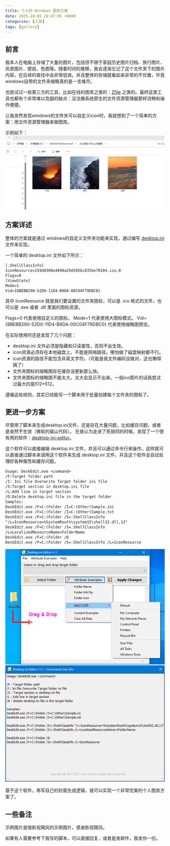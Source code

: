 ```yaml
---
title: 个人的 Windows 图库方案
date: 2025-10-05 20:47:05 +0800
categories: [工具] 
tags: [gallery]
---
```

<!--
This is a comment and will not be displayed
---------
Images need to be displayed using relative paths
---------
# This is a level 1 heading
## This is a level 2 heading
### This is a level 3 heading
#### This is a level 4 heading
##### This is a level 5 heading
###### This is a level 6 heading
**Bold**
*Italic*
***Bold and Italic***
~Strikethrough~
 is quoted content. Quotes can be nested
---Divider
![Image alt](image address "Image title")
[Hyperlink name](hyperlink address "Hyperlink title")
- Unordered list item
1. Ordered list item
Table header|Table header|Table header
---|:--:|---:
Content|Content|Content
Content|Content|Content
`Single line code`
``` 
Multi-line code
```
Markdown usage guide ends here
-->

## **前言**

我本人在电脑上存储了大量的图片，包括但不限于家庭历史图片归档、旅行图片、风景图片、壁纸、色图等。随着时间的推移，我会逐渐忘记了这个文件夹下的图片内容，在后续的查找中会非常低效。并且整体的存储就看起来非常的不优雅，毕竟windows自带的文件夹缩略真的是一言难尽。

也尝试过一些第三方的工具，比如在线的图库之类的：[Zfile](https://github.com/zfile-dev/zfile) 之类的。最终这类工具也都有个非常难以克服的缺点：没法像系统原生的文件资源管理器那样流畅和操作便捷。

让我突然发现windows的文件夹可以自定义icon时，我就想到了一个简单的方案：用文件资源管理器来做图库。

示例如下：
![示例](../assets/self-windows-gallery-plan/example.png)
## **方案详述**
整体的方案就是通过 windows的自定义文件夹功能来实现，通过编写 [desktop.ini](https://learn.microsoft.com/en-us/windows/win32/shell/how-to-customize-folders-with-desktop-ini) 文件来实现。

一个简单的 desktop.ini 文件如下所示：
```
[.ShellClassInfo]
IconResource=159d0308e4890a29d595bc835be70184.ico,0
Flags=0
[ViewState]
Mode=1
Vid={8BEBB290-52D0-11D4-B9DA-00C04F79DBC0}
```
其中 IconResource 就是我们要设置的文件夹图标，可以是 .ico 格式的文件，也可以是 .exe 或者 .dll 里面的图标资源。

Flags=0 代表使用自定义的图标。
Mode=1 代表使用大图标模式。
Vid={8BEBB290-52D0-11D4-B9DA-00C04F79DBC0} 代表使用缩略图预览。

在实际使用时还是发现了几个问题：
 - desktop.ini 文件必须是隐藏和只读属性，否则不会生效。
 - icon资源必须存在本地磁盘上，不能是网络路径。哪怕做了磁盘映射都不行。
 - icon资源的路径不能包含非英文字符。（可能是我文件编码没做对，这也懒得搞了）
 - 文件夹图标的缩略图存在缓存没更新那么快。
 - 文件夹图标的缩略图不能太大，太大会显示不出来。一般ico图片的话我尝试过最大的是512*512。

遵循这些规则，其实已经能写一个脚本用于批量创建每个文件夹的图标了。

## **更进一步方案**

尽管用了脚本来生成desktop.ini文件，还是存在大量问题，比如缓存问题，或者是突然不生效（微软的屎山代码）。
在我认为走进了死胡同的时候，发现了一个很有用的软件：[desktop-ini-editor](https://www.sordum.org/10084/desktop-ini-editor-v1-1/)。

这个软件可以直接编辑 desktop.ini 文件，并且可以通过命令行来操作。这样就可以直接通过脚本来调用这个软件来生成 desktop.ini 文件，并且这个软件会自动处理好各种属性和缓存问题。

```
Usage: DeskEdit.exe <command>
/F:Target folder path
/I: Ini file Overwrite Target folder ini file
/S:Target section in desktop.ini file
/L:Add line in target section
/D:Delete desktop.ini file in the target folder
Samples:
DeskEdit.exe /F=C:(Folder /I=C:(Other(Sample.ini
DeskEdit.exe /F=C:(Folder /I=C:(Other(Sample.txt
DeskEdit.exe /F=C:(Folder /S=.ShellClassInfo "/L=IconResource=%SystemRoot%\system32\shell32.dll,13"
DeskEdit.exe /F=C:(Folder /S=.ShellClassInfo /L=LocalizedResourceName=FolderName
DeskEdit.exe /F=C:(Folder /D
DeskEdit.exe /F=C:(Folder /S=.ShellClassInfo /L=IconResource
```

![软件示例](../assets/self-windows-gallery-plan/img1.png)
![命令行示例](../assets/self-windows-gallery-plan/img2.png)

基于这个软件，再写自己的封面生成逻辑，就可以实现一个非常完美的个人图库方案了。

## **一些备注**

示例图片是借影视飓风的示例图片，感谢影视飓风。

如果有人需要参考下我写的脚本，可以直接回复，或者是发邮件，我发你一份。
